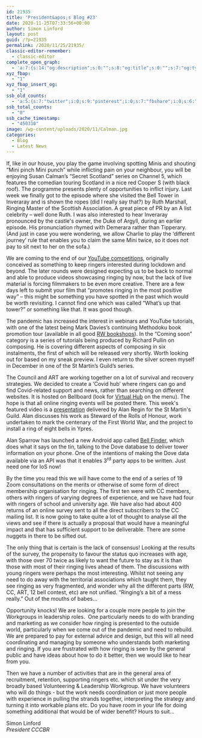 ```yaml
---
id: 21935
title: 'President&apos;s Blog #23'
date: 2020-11-25T07:33:56+00:00
author: Simon Linford
layout: post
guid: /?p=21935
permalink: /2020/11/25/21935/
classic-editor-remember:
  - classic-editor
complete_open_graph:
  - 'a:7:{s:14:"og:description";s:0:"";s:8:"og:title";s:0:"";s:7:"og:type";s:0:"";s:12:"twitter:card";s:7:"summary";s:15:"twitter:creator";s:0:"";s:19:"twitter:description";s:0:"";s:8:"og:image";s:0:"";}'
xyz_fbap:
  - "1"
xyz_fbap_insert_og:
  - "1"
ssb_old_counts:
  - 'a:5:{s:7:"twitter";i:0;s:9:"pinterest";i:0;s:7:"fbshare";i:0;s:6:"reddit";i:0;s:6:"tumblr";N;}'
ssb_total_counts:
  - "0"
ssb_cache_timestamp:
  - "450310"
image: /wp-content/uploads/2020/11/Calman.jpg
categories:
  - Blog
  - Latest News
---
```

If, like in our house, you play the game involving spotting Minis and shouting “Mini pinch Mini punch” while inflicting pain on your neighbour, you will be enjoying Susan Calman’s “Secret Scotland” series on Channel 5, which features the comedian touring Scotland in a nice red Cooper S (with black roof). The programme presents plenty of opportunities to inflict injury. Last week we finally got to the episode where she visited the Bell Tower in Inveraray and is shown the ropes (did I really say that?) by Ruth Marshall, Ringing Master of the Scottish Association. A great piece of PR by an A list celebrity – well done Ruth. I was also interested to hear Inveraray pronounced by the castle&apos;s owner, the Duke of Argyll, during an earlier episode. His pronunciation rhymed with Demerara rather than Tipperary. (And just in case you were wondering, we allow Charlie to play the ‘different journey’ rule that enables you to claim the same Mini twice, so it does not pay to sit next to her on the sofa.)

We are coming to the end of our <a href="/youtube-competition/" target="_blank" rel="noopener noreferrer">YouTube competitions</a>, originally conceived as something to keep ringers interested during lockdown and beyond. The later rounds were designed expecting us to be back to normal and able to produce videos showcasing ringing by now, but the lack of live material is forcing filmmakers to be even more creative. There are a few days left to submit your film that “promotes ringing in the most positive way” – this might be something you have spotted in the past which would be worth revisiting. I cannot find one which was called “What’s up that tower?” or something like that. It was good though.

The pandemic has increased the interest in webinars and YouTube tutorials, with one of the latest being Mark Davies’s continuing Methodoku book promotion tour (available in all good <a href="https://bb.ringingworld.co.uk/rw-shop.php" target="_blank" rel="noopener noreferrer">RW bookshops</a>). In the “Coming soon” category is a series of tutorials being produced by Richard Pullin on composing. He is covering different aspects of composing in six instalments, the first of which will be released very shortly. Worth looking out for based on my sneak preview. I even return to the silver screen myself in December in one of the St Martin’s Guild’s series.

The Council and ART are working together on a lot of survival and recovery strategies. We decided to create a ‘Covid hub’ where ringers can go and find Covid-related support and news, rather than searching on different websites. It is hosted on Bellboard (look for <a href="https://bb.ringingworld.co.uk/virtual-hub.php" target="_blank" rel="noopener noreferrer">Virtual Hub</a> on the menu). The hope is that all online ringing events will be posted there. This week&apos;s featured video is a <a href="https://www.stmartinsguild.org/teaching/training-and-resources/ringing-remembers/" target="_blank" rel="noopener noreferrer">presentation</a> delivered by Alan Regin for the St Martin&apos;s Guild. Alan discusses his work as Steward of the Rolls of Honour, work undertaken to mark the centenary of the First World War, and the project to install a ring of eight bells in Ypres.

Alan Sparrow has launched a new Android app called <a href="https://play.google.com/store/apps/details?id=uk.org.freeflight.bellfinder&fbclid=IwAR2fvZLP_7YaFqvnKzF92ikcsW8Vj24RmhrfC268uthP8DWsDP4KPo1y3aM" target="_blank" rel="noopener noreferrer">Bell Finder</a>, which does what it says on the tin, talking to the Dove database to deliver tower information on your phone. One of the intentions of making the Dove data available via an API was that it enables 3<sup>rd</sup> party apps to be written. Just need one for IoS now!

By the time you read this we will have come to the end of a series of 19 Zoom consultations on the merits or otherwise of some form of direct membership organisation for ringing. The first ten were with CC members, others with ringers of varying degrees of experience, and we have had four with ringers of school and university age. We have also had about 400 returns of an online survey sent to all the direct subscribers to the CC mailing list. It is now going to take quite a lot of thought to analyse all the views and see if there is actually a proposal that would have a meaningful impact and that has sufficient support to be deliverable. There are some nuggets in there to be sifted out.

The only thing that is certain is the lack of consensus! Looking at the results of the survey, the propensity to favour the status quo increases with age, with those over 70 twice as likely to want the future to stay as it is than those with most of their ringing lives ahead of them. The discussions with young ringers were perhaps the most interesting. Whilst not seeing any need to do away with the territorial associations which taught them, they see ringing as very fragmented, and wonder why all the different parts (RW, CC, ART, 12 bell contest, etc) are not unified. “Ringing’s a bit of a mess really.” Out of the mouths of babes…

Opportunity knocks! We are looking for a couple more people to join the Workgroups in leadership roles.  One particularly needs to do with branding and marketing as we consider how ringing is presented to the outside world, particularly when we come out of the pandemic and need to rebuild. We are prepared to pay for external advice and design, but this will all need coordinating and managing by someone who understands both marketing and ringing. If you are frustrated with how ringing is seen by the general public and have ideas about how to do it better, then we would like to hear from you.

Then we have a number of activities that are in the general area of recruitment, retention, supporting ringers etc. which sit under the very broadly based Volunteering & Leadership Workgroup. We have volunteers who will do things - but the work needs coordination or just more people with experience in pulling the strands together, interpreting the strategy and turning it into workable plans etc. Do you have room in your life for doing something additional that would be of wider benefit? Hours to suit&#8230;

Simon Linford  
_President CCCBR_
